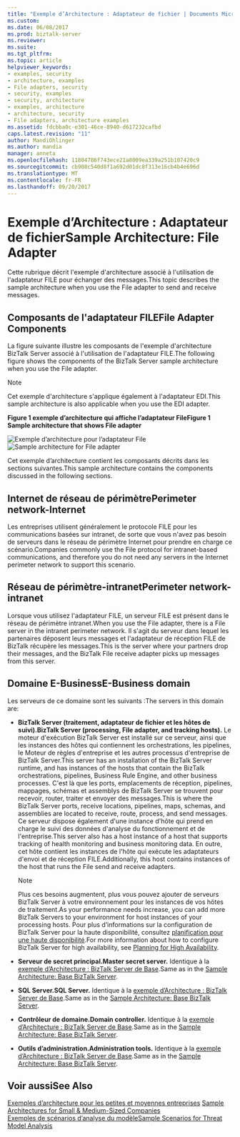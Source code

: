 ```yaml
---
title: "Exemple d’Architecture : Adaptateur de fichier | Documents Microsoft"
ms.custom: 
ms.date: 06/08/2017
ms.prod: biztalk-server
ms.reviewer: 
ms.suite: 
ms.tgt_pltfrm: 
ms.topic: article
helpviewer_keywords:
- examples, security
- architecture, examples
- File adapters, security
- security, examples
- security, architecture
- examples, architecture
- architecture, security
- File adapters, architecture examples
ms.assetid: fdcbba0c-e301-46ce-8940-d617232cafbd
caps.latest.revision: "11"
author: MandiOhlinger
ms.author: mandia
manager: anneta
ms.openlocfilehash: 11884786f743ece21a8009ea339a251b107420c9
ms.sourcegitcommit: cb908c540d8f1a692d01dc8f313e16cb4b4e696d
ms.translationtype: MT
ms.contentlocale: fr-FR
ms.lasthandoff: 09/20/2017
---
```

# <a name="sample-architecture-file-adapter"></a><span data-ttu-id="f9e63-102">Exemple d’Architecture : Adaptateur de fichier</span><span class="sxs-lookup"><span data-stu-id="f9e63-102">Sample Architecture: File Adapter</span></span>
<span data-ttu-id="f9e63-103">Cette rubrique décrit l'exemple d'architecture associé à l'utilisation de l'adaptateur FILE pour échanger des messages.</span><span class="sxs-lookup"><span data-stu-id="f9e63-103">This topic describes the sample architecture when you use the File adapter to send and receive messages.</span></span>  
  
## <a name="file-adapter-components"></a><span data-ttu-id="f9e63-104">Composants de l'adaptateur FILE</span><span class="sxs-lookup"><span data-stu-id="f9e63-104">File Adapter Components</span></span>  
 <span data-ttu-id="f9e63-105">La figure suivante illustre les composants de l'exemple d'architecture BizTalk Server associé à l'utilisation de l'adaptateur FILE.</span><span class="sxs-lookup"><span data-stu-id="f9e63-105">The following figure shows the components of the BizTalk Server sample architecture when you use the File adapter.</span></span>  
  
> [!NOTE]
>  <span data-ttu-id="f9e63-106">Cet exemple d'architecture s'applique également à l'adaptateur EDI.</span><span class="sxs-lookup"><span data-stu-id="f9e63-106">This sample architecture is also applicable when you use the EDI adapter.</span></span>  
  
 <span data-ttu-id="f9e63-107">**Figure 1 exemple d’architecture qui affiche l’adaptateur File**</span><span class="sxs-lookup"><span data-stu-id="f9e63-107">**Figure 1 Sample architecture that shows File adapter**</span></span>  
  
 <span data-ttu-id="f9e63-108">![Exemple d’architecture pour l’adaptateur File](../core/media/tdi-sec-refarch-file.gif "TDI_Sec_RefArch_File")</span><span class="sxs-lookup"><span data-stu-id="f9e63-108">![Sample architecture for File adapter](../core/media/tdi-sec-refarch-file.gif "TDI_Sec_RefArch_File")</span></span>  
  
 <span data-ttu-id="f9e63-109">Cet exemple d’architecture contient les composants décrits dans les sections suivantes.</span><span class="sxs-lookup"><span data-stu-id="f9e63-109">This sample architecture contains the components discussed in the following sections.</span></span>  
  
## <a name="perimeter-network-internet"></a><span data-ttu-id="f9e63-110">Internet de réseau de périmètre</span><span class="sxs-lookup"><span data-stu-id="f9e63-110">Perimeter network-Internet</span></span>  
 <span data-ttu-id="f9e63-111">Les entreprises utilisent généralement le protocole FILE pour les communications basées sur intranet, de sorte que vous n'avez pas besoin de serveurs dans le réseau de périmètre Internet pour prendre en charge ce scénario.</span><span class="sxs-lookup"><span data-stu-id="f9e63-111">Companies commonly use the File protocol for intranet-based communications, and therefore you do not need any servers in the Internet perimeter network to support this scenario.</span></span>  
  
## <a name="perimeter-network-intranet"></a><span data-ttu-id="f9e63-112">Réseau de périmètre-intranet</span><span class="sxs-lookup"><span data-stu-id="f9e63-112">Perimeter network-intranet</span></span>  
 <span data-ttu-id="f9e63-113">Lorsque vous utilisez l'adaptateur FILE, un serveur FILE est présent dans le réseau de périmètre intranet.</span><span class="sxs-lookup"><span data-stu-id="f9e63-113">When you use the File adapter, there is a File server in the intranet perimeter network.</span></span> <span data-ttu-id="f9e63-114">Il s'agit du serveur dans lequel les partenaires déposent leurs messages et l'adaptateur de réception FILE de BizTalk récupère les messages.</span><span class="sxs-lookup"><span data-stu-id="f9e63-114">This is the server where your partners drop their messages, and the BizTalk File receive adapter picks up messages from this server.</span></span>  
  
## <a name="e-business-domain"></a><span data-ttu-id="f9e63-115">Domaine E-Business</span><span class="sxs-lookup"><span data-stu-id="f9e63-115">E-Business domain</span></span>  
 <span data-ttu-id="f9e63-116">Les serveurs de ce domaine sont les suivants :</span><span class="sxs-lookup"><span data-stu-id="f9e63-116">The servers in this domain are:</span></span>  
  
-   <span data-ttu-id="f9e63-117">**BizTalk Server (traitement, adaptateur de fichier et les hôtes de suivi).**</span><span class="sxs-lookup"><span data-stu-id="f9e63-117">**BizTalk Server (processing, File adapter, and tracking hosts).**</span></span> <span data-ttu-id="f9e63-118">Le moteur d'exécution BizTalk Server est installé sur ce serveur, ainsi que les instances des hôtes qui contiennent les orchestrations, les pipelines, le Moteur de règles d'entreprise et les autres processus d'entreprise de BizTalk Server.</span><span class="sxs-lookup"><span data-stu-id="f9e63-118">This server has an installation of the BizTalk Server runtime, and has instances of the hosts that contain the BizTalk orchestrations, pipelines, Business Rule Engine, and other business processes.</span></span> <span data-ttu-id="f9e63-119">C'est là que les ports, emplacements de réception, pipelines, mappages, schémas et assemblys de BizTalk Server se trouvent pour recevoir, router, traiter et envoyer des messages.</span><span class="sxs-lookup"><span data-stu-id="f9e63-119">This is where the BizTalk Server ports, receive locations, pipelines, maps, schemas, and assemblies are located to receive, route, process, and send messages.</span></span> <span data-ttu-id="f9e63-120">Ce serveur dispose également d'une instance d'hôte qui prend en charge le suivi des données d'analyse du fonctionnement et de l'entreprise.</span><span class="sxs-lookup"><span data-stu-id="f9e63-120">This server also has a host instance of a host that supports tracking of health monitoring and business monitoring data.</span></span> <span data-ttu-id="f9e63-121">En outre, cet hôte contient les instances de l'hôte qui exécute les adaptateurs d'envoi et de réception FILE.</span><span class="sxs-lookup"><span data-stu-id="f9e63-121">Additionally, this host contains instances of the host that runs the File send and receive adapters.</span></span>  
  
    > [!NOTE]
    >  <span data-ttu-id="f9e63-122">Plus ces besoins augmentent, plus vous pouvez ajouter de serveurs BizTalk Server à votre environnement pour les instances de vos hôtes de traitement.</span><span class="sxs-lookup"><span data-stu-id="f9e63-122">As your performance needs increase, you can add more BizTalk Servers to your environment for host instances of your processing hosts.</span></span> <span data-ttu-id="f9e63-123">Pour plus d’informations sur la configuration de BizTalk Server pour la haute disponibilité, consultez [planification pour une haute disponibilité](../core/planning-for-high-availability3.md).</span><span class="sxs-lookup"><span data-stu-id="f9e63-123">For more information about how to configure BizTalk Server for high availability, see [Planning for High Availability](../core/planning-for-high-availability3.md).</span></span>  
  
-   <span data-ttu-id="f9e63-124">**Serveur de secret principal.**</span><span class="sxs-lookup"><span data-stu-id="f9e63-124">**Master secret server.**</span></span> <span data-ttu-id="f9e63-125">Identique à la [exemple d’Architecture : BizTalk Server de Base](../core/sample-architecture-base-biztalk-server.md).</span><span class="sxs-lookup"><span data-stu-id="f9e63-125">Same as in the [Sample Architecture: Base BizTalk Server](../core/sample-architecture-base-biztalk-server.md).</span></span>  
  
-   <span data-ttu-id="f9e63-126">**SQL Server.**</span><span class="sxs-lookup"><span data-stu-id="f9e63-126">**SQL Server.**</span></span> <span data-ttu-id="f9e63-127">Identique à la [exemple d’Architecture : BizTalk Server de Base](../core/sample-architecture-base-biztalk-server.md).</span><span class="sxs-lookup"><span data-stu-id="f9e63-127">Same as in the [Sample Architecture: Base BizTalk Server](../core/sample-architecture-base-biztalk-server.md).</span></span>  
  
-   <span data-ttu-id="f9e63-128">**Contrôleur de domaine.**</span><span class="sxs-lookup"><span data-stu-id="f9e63-128">**Domain controller.**</span></span> <span data-ttu-id="f9e63-129">Identique à la [exemple d’Architecture : BizTalk Server de Base](../core/sample-architecture-base-biztalk-server.md).</span><span class="sxs-lookup"><span data-stu-id="f9e63-129">Same as in the [Sample Architecture: Base BizTalk Server](../core/sample-architecture-base-biztalk-server.md).</span></span>  
  
-   <span data-ttu-id="f9e63-130">**Outils d’administration.**</span><span class="sxs-lookup"><span data-stu-id="f9e63-130">**Administration tools.**</span></span> <span data-ttu-id="f9e63-131">Identique à la [exemple d’Architecture : BizTalk Server de Base](../core/sample-architecture-base-biztalk-server.md).</span><span class="sxs-lookup"><span data-stu-id="f9e63-131">Same as in the [Sample Architecture: Base BizTalk Server](../core/sample-architecture-base-biztalk-server.md).</span></span>  
  
## <a name="see-also"></a><span data-ttu-id="f9e63-132">Voir aussi</span><span class="sxs-lookup"><span data-stu-id="f9e63-132">See Also</span></span>  
 <span data-ttu-id="f9e63-133">[Exemples d’architecture pour les petites et moyennes entreprises](../core/sample-architectures-for-small-medium-sized-companies.md) </span><span class="sxs-lookup"><span data-stu-id="f9e63-133">[Sample Architectures for Small & Medium-Sized Companies](../core/sample-architectures-for-small-medium-sized-companies.md) </span></span>  
 [<span data-ttu-id="f9e63-134">Exemples de scénarios d’analyse du modèle</span><span class="sxs-lookup"><span data-stu-id="f9e63-134">Sample Scenarios for Threat Model Analysis</span></span>](../core/sample-scenarios-for-threat-model-analysis.md)